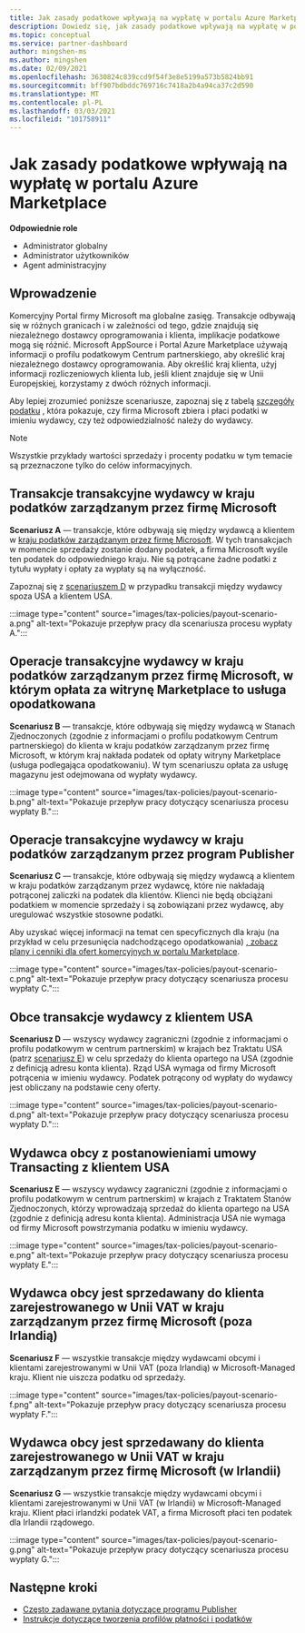 ```yaml
---
title: Jak zasady podatkowe wpływają na wypłatę w portalu Azure Marketplace
description: Dowiedz się, jak zasady podatkowe wpływają na wypłatę w portalu Azure Marketplace.
ms.topic: conceptual
ms.service: partner-dashboard
author: mingshen-ms
ms.author: mingshen
ms.date: 02/09/2021
ms.openlocfilehash: 3630824c839ccd9f54f3e8e5199a573b5824bb91
ms.sourcegitcommit: bff907bdbddc769716c7418a2b4a94ca37c2d590
ms.translationtype: MT
ms.contentlocale: pl-PL
ms.lasthandoff: 03/03/2021
ms.locfileid: "101758911"
---
```

# <a name="how-tax-policies-affect-payout-for-azure-marketplace"></a>Jak zasady podatkowe wpływają na wypłatę w portalu Azure Marketplace

**Odpowiednie role**
-    Administrator globalny
-    Administrator użytkowników
-    Agent administracyjny

## <a name="introduction"></a>Wprowadzenie

Komercyjny Portal firmy Microsoft ma globalne zasięg. Transakcje odbywają się w różnych granicach i w zależności od tego, gdzie znajdują się niezależnego dostawcy oprogramowania i klienta, implikacje podatkowe mogą się różnić. Microsoft AppSource i Portal Azure Marketplace używają informacji o profilu podatkowym Centrum partnerskiego, aby określić kraj niezależnego dostawcy oprogramowania. Aby określić kraj klienta, użyj informacji rozliczeniowych klienta lub, jeśli klient znajduje się w Unii Europejskiej, korzystamy z dwóch różnych informacji.

Aby lepiej zrozumieć poniższe scenariusze, zapoznaj się z tabelą [szczegóły podatku](tax-details-marketplace.md) , która pokazuje, czy firma Microsoft zbiera i płaci podatki w imieniu wydawcy, czy też odpowiedzialność należy do wydawcy.

> [!NOTE]
> Wszystkie przykłady wartości sprzedaży i procenty podatku w tym temacie są przeznaczone tylko do celów informacyjnych.

## <a name="publisher-transacts-in-microsoft-managed-tax-country"></a>Transakcje transakcyjne wydawcy w kraju podatków zarządzanym przez firmę Microsoft

**Scenariusz A** — transakcje, które odbywają się między wydawcą a klientem w [kraju podatków zarządzanym przez firmę Microsoft](tax-details-marketplace.md#microsoft-managed-countries). W tych transakcjach w momencie sprzedaży zostanie dodany podatek, a firma Microsoft wyśle ten podatek do odpowiedniego kraju. Nie są potrącane żadne podatki z tytułu wypłaty i opłaty za wypłaty są na wyłączność.

Zapoznaj się z [scenariuszem D](#foreign-publisher-transacts-with-us-customer) w przypadku transakcji między wydawcy spoza USA a klientem USA.

:::image type="content" source="images/tax-policies/payout-scenario-a.png" alt-text="Pokazuje przepływ pracy dla scenariusza procesu wypłaty A.":::

## <a name="publisher-transacts-in-microsoft-managed-tax-country-where-marketplace-fee-is-taxable-service"></a>Operacje transakcyjne wydawcy w kraju podatków zarządzanym przez firmę Microsoft, w którym opłata za witrynę Marketplace to usługa opodatkowana

**Scenariusz B** — transakcje, które odbywają się między wydawcą w Stanach Zjednoczonych (zgodnie z informacjami o profilu podatkowym Centrum partnerskiego) do klienta w kraju podatków zarządzanym przez firmę Microsoft, w którym kraj nakłada podatek od opłaty witryny Marketplace (usługa podlegająca opodatkowaniu). W tym scenariuszu opłata za usługę magazynu jest odejmowana od wypłaty wydawcy.

:::image type="content" source="images/tax-policies/payout-scenario-b.png" alt-text="Pokazuje przepływ pracy dotyczący scenariusza procesu wypłaty B.":::

## <a name="publisher-transacts-in-publisher-managed-tax-country"></a>Operacje transakcyjne wydawcy w kraju podatków zarządzanym przez program Publisher

**Scenariusz C** — transakcje, które odbywają się między wydawcą a klientem w kraju podatków zarządzanym przez wydawcę, które nie nakładają potrąconej zaliczki na podatek dla klientów. Klienci nie będą obciążani podatkiem w momencie sprzedaży i są zobowiązani przez wydawcę, aby uregulować wszystkie stosowne podatki.

Aby uzyskać więcej informacji na temat cen specyficznych dla kraju (na przykład w celu przesunięcia nadchodzącego opodatkowania) [, zobacz plany i cenniki dla ofert komercyjnych w portalu Marketplace](https://docs.microsoft.com/azure/marketplace/plans-pricing#custom-prices).

:::image type="content" source="images/tax-policies/payout-scenario-c.png" alt-text="Pokazuje przepływ pracy dotyczący scenariusza procesu wypłaty C.":::

## <a name="foreign-publisher-transacts-with-us-customer"></a>Obce transakcje wydawcy z klientem USA

**Scenariusz D** — wszyscy wydawcy zagraniczni (zgodnie z informacjami o profilu podatkowym w centrum partnerskim) w krajach bez Traktatu USA (patrz [scenariusz E](#foreign-publisher-with-a-treaty-transacts-with-us-customer)) w celu sprzedaży do klienta opartego na USA (zgodnie z definicją adresu konta klienta). Rząd USA wymaga od firmy Microsoft potrącenia w imieniu wydawcy. Podatek potrącony od wypłaty do wydawcy jest obliczany na podstawie ceny oferty.

:::image type="content" source="images/tax-policies/payout-scenario-d.png" alt-text="Pokazuje przepływ pracy dotyczący scenariusza procesu wypłaty D.":::

## <a name="foreign-publisher-with-a-treaty-transacts-with-us-customer"></a>Wydawca obcy z postanowieniami umowy Transacting z klientem USA

**Scenariusz E** — wszyscy wydawcy zagraniczni (zgodnie z informacjami o profilu podatkowym w centrum partnerskim) w krajach z Traktatem Stanów Zjednoczonych, którzy wprowadzają sprzedaż do klienta opartego na USA (zgodnie z definicją adresu konta klienta). Administracja USA nie wymaga od firmy Microsoft powstrzymania podatku w imieniu wydawcy.

:::image type="content" source="images/tax-policies/payout-scenario-e.png" alt-text="Pokazuje przepływ pracy dotyczący scenariusza procesu wypłaty E.":::

## <a name="foreign-publisher-sells-to-an-eu-vat-registered-customer-in-a-microsoft-managed-country-outside-ireland"></a>Wydawca obcy jest sprzedawany do klienta zarejestrowanego w Unii VAT w kraju zarządzanym przez firmę Microsoft (poza Irlandią)

**Scenariusz F** — wszystkie transakcje między wydawcami obcymi i klientami zarejestrowanymi w Unii VAT (poza Irlandią) w Microsoft-Managed kraju. Klient nie uiszcza podatku od sprzedaży.

:::image type="content" source="images/tax-policies/payout-scenario-f.png" alt-text="Pokazuje przepływ pracy dotyczący scenariusza procesu wypłaty F.":::

## <a name="foreign-publisher-sells-to-an-eu-vat-registered-customer-in-a-microsoft-managed-country-in-ireland"></a>Wydawca obcy jest sprzedawany do klienta zarejestrowanego w Unii VAT w kraju zarządzanym przez firmę Microsoft (w Irlandii)

**Scenariusz G** — wszystkie transakcje między wydawcami obcymi i klientami zarejestrowanymi w Unii VAT (w Irlandii) w Microsoft-Managed kraju. Klient płaci irlandzki podatek VAT, a firma Microsoft płaci ten podatek dla Irlandii rządowego.

:::image type="content" source="images/tax-policies/payout-scenario-g.png" alt-text="Pokazuje przepływ pracy dotyczący scenariusza procesu wypłaty G.":::

## <a name="next-steps"></a>Następne kroki

- [Często zadawane pytania dotyczące programu Publisher](https://docs.microsoft.com/azure/marketplace/marketplace-faq-publisher-guide)
- [Instrukcje dotyczące tworzenia profilów płatności i podatków](https://docs.microsoft.com/partner-center/set-up-your-payout-account?context=/azure/marketplace/context/context#create-a-payment-profile)
